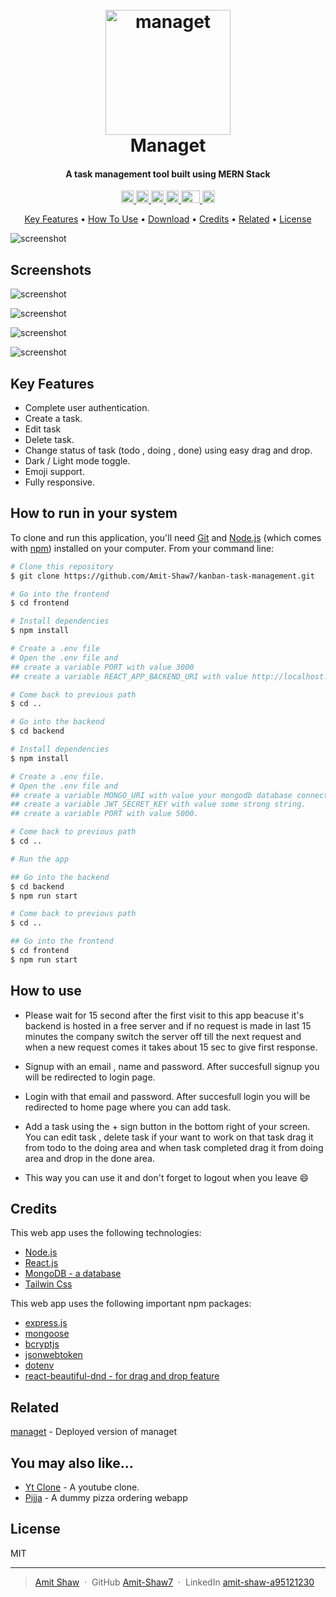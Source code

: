 
<h1 align="center">
  <br>
  <a href="https://managet.vercel.app/"><img src="https://res.cloudinary.com/amitkumarshaw/image/upload/v1693855024/Logo_citpy5.png" alt="managet" width="200"></a>
  <br>
  Managet
  <br>
</h1>

<h4 align="center">A task management tool built using MERN Stack</h4>

<p align="center">
  <a href="https://react.dev/">
    <img width="20px" src="https://cdn.freebiesupply.com/logos/large/2x/react-1-logo-svg-vector.svg" alt="React">
  </a>
  
  <a href="https://nodejs.org/en">
  <img width="20px" src="https://cdn.freebiesupply.com/logos/large/2x/nodejs-icon-logo-svg-vector.svg" alt="Node js">
  </a>
  
  <a href="https://www.mongodb.com/">
      <img height="20px" src="https://1000logos.net/wp-content/uploads/2020/08/MongoDB-Emblem-640x400.jpg" alt="mongo db">
  </a>
  
  <a href="https://expressjs.com/">
    <img height="20px" src="https://www.vectorlogo.zone/logos/expressjs/expressjs-icon.svg" alt="express js">
  </a>
  
   <a href="https://tailwindcss.com/">
    <img height="20px" width="30px" src="https://w7.pngwing.com/pngs/293/485/png-transparent-tailwind-css-hd-logo.png">
  </a>
  
   <a href="https://jwt.io/">
    <img height="20px" src="https://jwt.io/img/pic_logo.svg" alt="express js">
  </a>
</p>

<p align="center">
  <a href="#key-features">Key Features</a> •
  <a href="#how-to-use">How To Use</a> •
  <a href="#download">Download</a> •
  <a href="#credits">Credits</a> •
  <a href="#related">Related</a> •
  <a href="#license">License</a>
</p>

![screenshot](https://res.cloudinary.com/amitkumarshaw/image/upload/v1693977564/managetScreenRecordingFinal_qljspy.gif)

## Screenshots

![screenshot](https://res.cloudinary.com/amitkumarshaw/image/upload/v1693944696/LoginPageScreenshot_zrsyzm.png)

![screenshot](https://res.cloudinary.com/amitkumarshaw/image/upload/v1693944698/AddingTaskScreenshot_ly48ps.png)

![screenshot](https://res.cloudinary.com/amitkumarshaw/image/upload/v1693945359/HomepageScreenshot_aou1wn.jpg)

![screenshot](https://res.cloudinary.com/amitkumarshaw/image/upload/v1693945222/lightmodeScreenshot_a2fvdt.jpg)

## Key Features


* Complete user authentication.  
* Create a task.
* Edit task
* Delete task.
* Change status of task (todo , doing , done) using easy drag and drop.
* Dark / Light mode toggle.
* Emoji support.
* Fully responsive.


## How to run in your system

To clone and run this application, you'll need [Git](https://git-scm.com) and [Node.js](https://nodejs.org/en/download/) (which comes with [npm](http://npmjs.com)) installed on your computer. From your command line:

```bash
# Clone this repository
$ git clone https://github.com/Amit-Shaw7/kanban-task-management.git

# Go into the frontend
$ cd frontend

# Install dependencies
$ npm install

# Create a .env file
# Open the .env file and 
## create a variable PORT with value 3000
## create a variable REACT_APP_BACKEND_URI with value http://localhost:5000

# Come back to previous path
$ cd ..

# Go into the backend
$ cd backend

# Install dependencies
$ npm install

# Create a .env file.
# Open the .env file and
## create a variable MONGO_URI with value your mongodb database connection uri.
## create a variable JWT_SECRET_KEY with value some strong string. 
## create a variable PORT with value 5000.

# Come back to previous path
$ cd ..

# Run the app

## Go into the backend
$ cd backend
$ npm run start

# Come back to previous path
$ cd .. 

## Go into the frontend
$ cd frontend
$ npm run start
```

## How to use

- Please wait for 15 second after the first visit to this app beacuse it's backend is hosted in a free server and if no request is made in last 15 minutes the company switch the server off till the next request and when a new request comes it takes about 15 sec to give first response.


- Signup with an email , name and password. After succesfull signup you will be redirected to login page.

- Login with that email and password. After succesfull login you will be redirected to home page where you can add task.

- Add a task using the + sign button in the bottom right of your screen. You can edit task , delete task if your want to work on that task drag it from todo to the doing area and when task completed drag it from doing area and drop in the done area.

- This way you can use it and don't forget to logout when you leave 😄

## Credits

This web app uses the following technologies:

- [Node.js](https://nodejs.org/)
- [React.js ](https://react.dev/)
- [MongoDB - a database](https://www.mongodb.com/)
- [Tailwin Css](https://tailwindcss.com/)

This web app uses the following important npm packages:

- [express.js](https://expressjs.com//)
- [mongoose ](https://mongoosejs.com/)
- [bcryptjs](https://www.npmjs.com/package/bcryptjs)
- [jsonwebtoken](https://jwt.io/)
- [dotenv](https://www.npmjs.com/package/dotenv)
- [react-beautiful-dnd - for drag and drop feature](https://www.npmjs.com/package/react-beautiful-dnd)

## Related

[managet](https://managet.vercel.app/) - Deployed version of managet


## You may also like...

- [Yt Clone](https://github.com/Amit-Shaw7/yt-clone-frontend) - A youtube clone.
- [Pijja](https://github.com/Amit-Shaw7/pizzaApp---Frontend) - A dummy pizza ordering webapp

## License

MIT

---

> [Amit Shaw](https://amitshaw.vercel.app) &nbsp;&middot;&nbsp;
> GitHub [Amit-Shaw7](https://github.com/Amit-Shaw7) &nbsp;&middot;&nbsp;
> LinkedIn [amit-shaw-a95121230](https://www.linkedin.com/in/amit-shaw-a95121230/)

